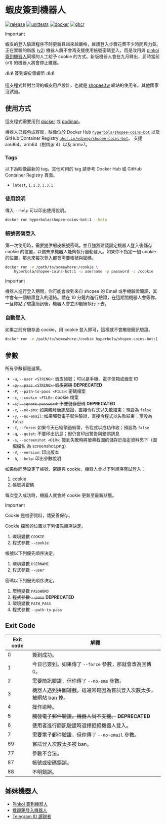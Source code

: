 # 蝦皮簽到機器人

[![release](https://badgen.net/github/release/wdzeng/shopee-coins-bot/stable?color=red)](https://github.com/wdzeng/shopee-coins-bot/releases/latest)
[![unittests](https://img.shields.io/github/actions/workflow/status/wdzeng/shopee-coins-bot/unittests.yml?branch=main&label=unittests)](https://github.com/wdzeng/shopee-coins-bot/actions/workflows/unittests.yml)
[![docker](https://badgen.net/badge/icon/docker?icon=docker&label=)](https://hub.docker.com/repository/docker/hyperbola/shopee-coins-bot)
[![ghcr](https://badgen.net/badge/icon/ghcr/black?icon=github&label=)](https://github.com/wdzeng/shopee-coins-bot/pkgs/container/shopee-coins-bot)

> [!IMPORTANT]  
> 蝦皮的登入驗證程序不時更新且越來越嚴格，維護登入步驟花費不少時間與力氣。正在實驗的新版
> ([v2](https://github.com/wdzeng/shopee-coins-bot/tree/features/v2))
> 機器人將不會再支援使用帳號密碼登入，而是改用與
> [pinkoi 簽到機器人](https://github.com/wdzeng/pinkoi-coins-bot)同樣的人工給予 cookie
> 的方式。新版機器人會在九月釋出，屆時當前 (v1) 的機器人將會停止維護。

💰💰 簽到蝦皮領蝦幣 💰💰

這支程式針對台灣的蝦皮用戶設計，也就是 [shopee.tw](https://shopee.tw/) 網站的使用者。其他國家沒試過。

## 使用方式

這支程式需要用到 [docker](https://www.docker.com/) 或 [podman](https://podman.io/)。

機器人已經包成容器，映像位於 Docker Hub
[`hyperbola/shopee-coins-bot`](https://hub.docker.com/repository/docker/hyperbola/shopee-coins-bot)
以及 GitHub Container Registry
[`ghcr.io/wdzeng/shopee-coins-bot`](https://github.com/wdzeng/shopee-coins-bot/pkgs/container/shopee-coins-bot)。
支援 amd64、arm64（樹梅派 4）以及 armv7。

### Tags

以下為映像最新的 tag。其他可用的 tag 請參考 Docker Hub 或 GitHub Container Registry 頁面。

- `latest`, `1`, `1.3`, `1.3.1`

### 使用說明

傳入 `--help` 可以印出使用說明。

```sh
docker run hyperbola/shopee-coins-bot:1 --help
```

### 帳號密碼登入

第一次使用時，需要提供蝦皮帳號密碼，並且強烈建議設定機器人登入後儲存 cookie
的位置，以備未來機器人能夠執行自動登入。如果你不指定一個 cookie 的位置，那未來每次登入都會需要帳號與密碼。

```sh
docker run -v /path/to/somewhere:/cookie \
    hyperbola/shopee-coins-bot:1 -u username -p password -c /cookie
```

> [!IMPORTANT]  
> 機器人進行登入期間，你可能會收到來自 shopee 的 Email
> 或手機驗證簡訊，其中會有一個驗證登入的連結。請在 10
> 分鐘內進行驗證，在這期間機器人會等你。一旦你點了驗證簡訊後，機器人會立即繼續執行下去。

### 自動登入

如果之前有儲存過 cookie，用 cookie 登入即可，這樣就不會觸發簡訊驗證。

```sh
docker run -v /path/to/somewhere:/cookie hyperbola/shopee-coins-bot:1 -c /cookie
```

## 參數

所有參數都是選填。

- `-u`, `--user <STRING>`: 蝦皮帳號；可以是手機、電子信箱或蝦皮 ID
- ~~`-p`, `--pass <STRING>`: 蝦皮密碼~~ **DEPRECATED**
- `-P`, `--path-to-pass <FILE>`: 密碼檔案
- `-c`, `--cookie <FILE>`: cookie 檔案
- ~~`-i`, `--ignore-password`: 不要儲存密碼~~ **DEPRECATED**
- `-x`, `--no-sms`: 如果觸發簡訊驗證，直接令程式以失敗結束；預設為 `false`
- `-y`, `--no-email`: 如果觸發電子郵件驗證，直接令程式以失敗結束；預設為 `false`
- `-f`, `--force`: 如果今天已經領過蝦幣，令程式以成功作收；預設為 `false`
- `-q`, `--quiet`: 不要印出訊息；但仍會印出警告與錯誤訊息
- `-s`, `--screenshot <DIR>`: 簽到失敗時將螢幕截圖的儲存於指定資料夾下（圖檔檔名
  為 screenshot.png）
- `-V`, `--version`: 印出版本
- `-h`, `--help`: 印出參數說明

如果你同時設定了帳號、密碼與 cookie，機器人會以下列順序嘗試登入：

1. cookie
2. 帳號與密碼

每次登入成功時，機器人就會將 cookie 更新至最新狀態。

> [!IMPORTANT]  
> Cookie 是機密資料，請妥善保存。

Cookie 檔案的位置以下列優先順序決定。

1. 環境變數 `COOKIE`
2. 程式參數 `--cookie`

帳號以下列優先順序決定。

1. 環境變數 `USERNAME`
2. 程式參數 `--user`

密碼以下列優先順序決定。

1. 環境變數 `PASSWORD`
2. ~~程式參數 `--pass`~~ **DEPRECATED**
3. 環境變數 `PATH_PASS`
4. 程式參數 `--path-to-pass`

## Exit Code

| Exit code | 解釋                                                              |
| --------- | ----------------------------------------------------------------- |
| 0         | 簽到成功。                                                        |
| 1         | 今日已簽到。如果傳了 `--force` 參數，那就會改為回傳 0。           |
| 2         | 需要簡訊驗證，但你傳了 `--no-sms` 參數。                          |
| 3         | 機器人遇到拼圖遊戲。這通常是因為嘗試登入次數太多，被網站 ban 掉。 |
| 4         | 操作逾時。                                                        |
| ~~5~~     | ~~觸發電子郵件驗證。機器人尚不支援。~~ **DEPRECATED**             |
| 6         | 使用者進行簡訊驗證時選擇拒絕機器人登入。                          |
| 7         | 需要電子郵件驗證，但你傳了 `--no-email` 參數。                    |
| 69        | 嘗試登入次數太多被 ban。                                          |
| 77        | 參數不合法。                                                      |
| 87        | 帳號或密碼錯誤。                                                  |
| 88        | 不明錯誤。                                                        |

## 姊妹機器人

- [Pinkoi 簽到機器人](https://github.com/wdzeng/pinkoi-coins-bot/)
- [批踢踢登入機器人](https://github.com/wdzeng/ptt-login-bot/)
- [Telegram ID 覬覦者](https://github.com/wdzeng/telegram-id-pretender/)
